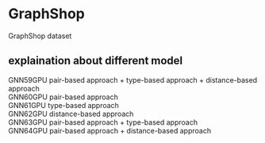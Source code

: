 # GraphShop
GraphShop dataset

## explaination about different model 
GNN59GPU pair-based approach + type-based approach + distance-based approach  
GNN60GPU pair-based approach  
GNN61GPU type-based approach  
GNN62GPU distance-based approach  
GNN63GPU pair-based approach + type-based approach  
GNN64GPU pair-based approach + distance-based approach  
